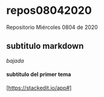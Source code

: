 # repos08042020
Repositorio Miércoles 0804 de 2020
## subtitulo markdown
*bajada*
####  subtitulo del primer tema ####
[https://stackedit.io/app#]


